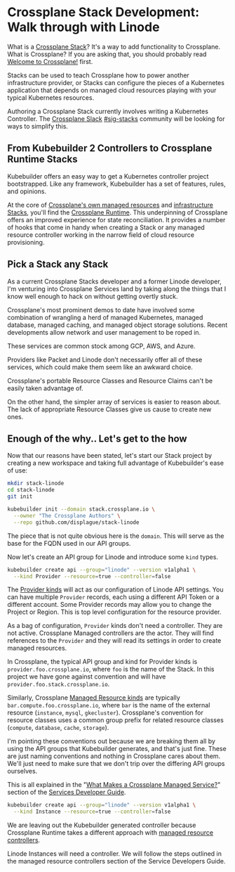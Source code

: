 # Crossplane Stack Development: Walk through with Linode

What is a [Crossplane Stack](https://crossplane.io/docs/v0.3/concepts.html#stacks)?  It's a way to add functionality to Crossplane.
What is Crossplane? If you are asking that, you should probably read [Welcome to Crossplane!](https://crossplane.io/docs/v0.3/) first.

Stacks can be used to teach Crossplane how to power another infrastructure
provider, or Stacks can configure the pieces of a Kubernetes application that
depends on managed cloud resources playing with your typical Kubernetes resources.

Authoring a Crossplane Stack currently involves writing a Kubernetes 
Controller.  The [Crossplane Slack](https://slack.crossplane.io/) [#sig-stacks](https://crossplane.slack.com/messages/CKXQK4P27) community will be looking for ways to simplify this.

## From Kubebuilder 2 Controllers to Crossplane Runtime Stacks

Kubebuilder offers an easy way to get a Kubernetes controller project
bootstrapped.  Like any framework, Kubebuilder has a set of features, rules,
and opinions.

At the core of [Crossplane's own managed resources](https://github.com/crossplane/crossplane/tree/master/apis) and [infrastructure Stacks](https://github.com/crossplaneio?utf8=%E2%9C%93&q=stack-&type=&language=),
you'll find the [Crossplane Runtime](https://github.com/crossplane/crossplane-runtime).  This underpinning of Crossplane offers
an improved experience for state reconciliation.  It provides a number of hooks that
come in handy when creating a Stack or any managed resource controller working
in the narrow field of cloud resource provisioning.

## Pick a Stack any Stack

As a current Crossplane Stacks developer and a former Linode developer,
I'm venturing into Crossplane Services land by taking along
the things that I know well enough to hack on without getting overtly stuck.

Crossplane's most prominent demos to date have involved some combination of
wrangling a herd of managed Kubernetes, managed database, managed caching,
and managed object storage solutions. Recent developments allow network
and user management to be roped in.

These services are common stock among GCP, AWS, and Azure.

Providers like Packet and Linode don't necessarily offer all of these
services, which could make them seem like an awkward choice.

Crossplane's portable Resource Classes and Resource Claims can't be
easily taken advantage of.

On the other hand, the simpler array of services is easier to reason about.
The lack of appropriate Resource Classes give us cause to create new ones.

## Enough of the why.. Let's get to the how

Now that our reasons have been stated, let's start our Stack project by
creating a new workspace and taking full advantage of Kubebuilder's ease of use:

```sh
mkdir stack-linode
cd stack-linode
git init

kubebuilder init --domain stack.crossplane.io \
  --owner "The Crossplane Authors" \
  --repo github.com/displague/stack-linode
```

The piece that is not quite obvious here is the `domain`.  This will serve as the
base for the FQDN used in our API groups.

Now let's create an API group for Linode and introduce some `kind` types.

```sh
kubebuilder create api --group="linode" --version v1alpha1 \
  --kind Provider --resource=true --controller=false
```

The [Provider kinds](https://crossplane.io/docs/v0.3/services-developer-guide.html#provider-kinds) will
act as our configuration of Linode API settings.  You can have multiple `Provider` records, each
using a different API Token or a different account.  Some Provider records may allow you to change
the Project or Region.  This is top level configuration for the resource provider.

As a bag of configuration, `Provider` kinds don't need a controller.  They are not active. Crossplane Managed controllers are the actor.  They will find references to the `Provider` and they will read its settings in order to create managed resources.

In Crossplane, the typical API group and kind for Provider kinds is `provider.foo.crossplane.io`, where `foo` is the name of the Stack. In this project we have gone against convention and will have `provider.foo.stack.crossplane.io`.  

Similarly, Crossplane [Managed Resource kinds](https://crossplane.io/docs/v0.3/services-developer-guide.html#managed-resource-kinds) are typically `bar.compute.foo.crossplane.io`, where `bar` is the name of the external resource (`instance`, `mysql`, `gkecluster`).  Crossplane's convention for resource classes uses a common group prefix for related resource classes (`compute`, `database`, `cache`, `storage`).

I'm pointing these conventions out because we are breaking them all by using the API groups that Kubebuilder generates, and that's just fine.  These are just naming conventions and nothing in Crossplane cares about them.  We'll just need to make sure that we don't trip over the differing API groups ourselves.

This is all explained in the "[What Makes a Crossplane Managed Service?](https://crossplane.io/docs/v0.3/services-developer-guide.html#what-makes-a-crossplane-managed-service)" section of the [Services Developer Guide](https://crossplane.io/docs/v0.3/services-developer-guide.html).

```sh
kubebuilder create api --group="linode" --version v1alpha1 \
  --kind Instance --resource=true --controller=false
```

We are leaving out the Kubebuilder generated controller because Crossplane Runtime
takes a different approach with [managed resource controllers](https://crossplane.io/docs/v0.3/services-developer-guide.html#managed-resource-controllers).

Linode Instances will need a controller. We will follow the steps outlined in the
 managed resource controllers section of the Service Developers Guide.

